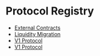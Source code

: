 # Protocol Registry

- [External Contracts](https://github.com/maple-labs/protocol-registry/blob/main/external-contracts.md)
- [Liquidity Migration](https://github.com/maple-labs/protocol-registry/blob/main/liquidity-migration.md)
- [V1 Protocol](https://github.com/maple-labs/protocol-registry/blob/main/v1-protocol.md)
- [V1 Protocol](https://github.com/maple-labs/protocol-registry/blob/main/v2-protocol.md)
